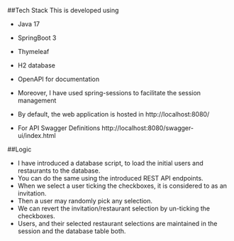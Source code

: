 
##Tech Stack 
This is developed using
- Java 17
- SpringBoot 3
- Thymeleaf
- H2 database
- OpenAPI for documentation

- Moreover, I have used spring-sessions to facilitate the session management
- By default, the web application is hosted in http://localhost:8080/
- For API Swagger Definitions http://localhost:8080/swagger-ui/index.html

##Logic 
- I have introduced a database script, to load the initial users and restaurants to the database. 
- You can do the same using the introduced REST API endpoints.
- When we select a user ticking the checkboxes, it is considered to as an invitation.
- Then a user may randomly pick any selection.
- We can revert the invitation/restaurant selection by un-ticking the checkboxes.
- Users, and their selected restaurant selections are maintained in the session and the database table both.

